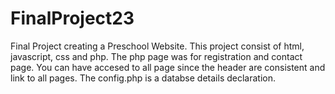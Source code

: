 # FinalProject23
Final Project creating a Preschool Website.
This project consist of html, javascript, css and php.
The php page was for registration and contact page.
You can have accesed to all page since the header are consistent and link to all pages.
The config.php is a databse details declaration.
